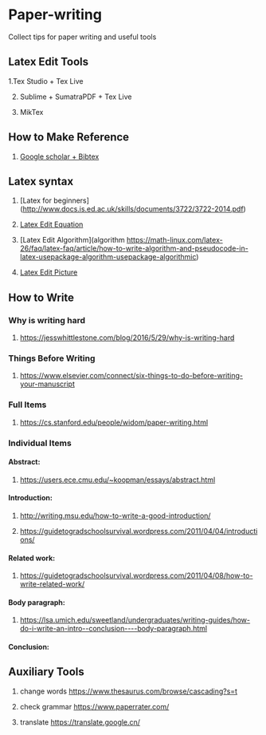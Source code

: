 # Paper-writing
Collect tips for paper writing and useful tools

## Latex Edit Tools 

1.Tex Studio + Tex Live 

2. Sublime + SumatraPDF + Tex Live

3. MikTex

## How to Make Reference

1. [Google scholar + Bibtex](https://blog.csdn.net/tmylzq187/article/details/51355261)

## Latex syntax

1. [Latex for beginners] (http://www.docs.is.ed.ac.uk/skills/documents/3722/3722-2014.pdf)

2. [Latex Edit Equation](http://xiaosheng.me/2017/02/03/article28/)

3. [Latex Edit Algorithm](algorithm https://math-linux.com/latex-26/faq/latex-faq/article/how-to-write-algorithm-and-pseudocode-in-latex-usepackage-algorithm-usepackage-algorithmic)

4. [Latex Edit Picture](https://blog.csdn.net/chichoxian/article/details/52588833)

## How to Write 

### Why is writing hard 

1. https://jesswhittlestone.com/blog/2016/5/29/why-is-writing-hard

### Things Before Writing

1. https://www.elsevier.com/connect/six-things-to-do-before-writing-your-manuscript


### Full Items

1. https://cs.stanford.edu/people/widom/paper-writing.html

### Individual Items

#### Abstract:

1. https://users.ece.cmu.edu/~koopman/essays/abstract.html

#### Introduction:

1. http://writing.msu.edu/how-to-write-a-good-introduction/

2. https://guidetogradschoolsurvival.wordpress.com/2011/04/04/introductions/

#### Related work:

1. https://guidetogradschoolsurvival.wordpress.com/2011/04/08/how-to-write-related-work/

#### Body paragraph:

1. https://lsa.umich.edu/sweetland/undergraduates/writing-guides/how-do-i-write-an-intro--conclusion----body-paragraph.html

#### Conclusion:

## Auxiliary Tools

1. change words https://www.thesaurus.com/browse/cascading?s=t

2. check grammar https://www.paperrater.com/

3. translate https://translate.google.cn/

